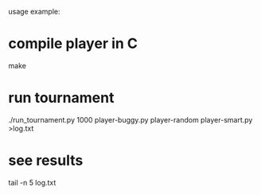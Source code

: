 usage example:

# compile player in C
make
# run tournament
./run_tournament.py 1000 player-buggy.py player-random player-smart.py >log.txt
# see results
tail -n 5 log.txt

